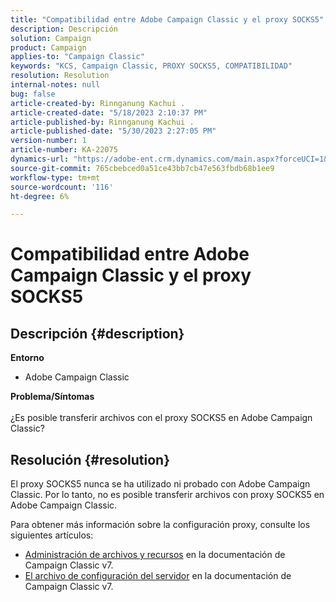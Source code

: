 ```yaml
---
title: "Compatibilidad entre Adobe Campaign Classic y el proxy SOCKS5"
description: Descripción
solution: Campaign
product: Campaign
applies-to: "Campaign Classic"
keywords: "KCS, Campaign Classic, PROXY SOCKS5, COMPATIBILIDAD"
resolution: Resolution
internal-notes: null
bug: false
article-created-by: Rinnganung Kachui .
article-created-date: "5/18/2023 2:10:37 PM"
article-published-by: Rinnganung Kachui .
article-published-date: "5/30/2023 2:27:05 PM"
version-number: 1
article-number: KA-22075
dynamics-url: "https://adobe-ent.crm.dynamics.com/main.aspx?forceUCI=1&pagetype=entityrecord&etn=knowledgearticle&id=b10cebbe-85f5-ed11-8848-6045bd0063aa"
source-git-commit: 765cbebced0a51ce43bb7cb47e563fbdb68b1ee9
workflow-type: tm+mt
source-wordcount: '116'
ht-degree: 6%

---
```


# Compatibilidad entre Adobe Campaign Classic y el proxy SOCKS5

## Descripción {#description}

<b>Entorno</b>
- Adobe Campaign Classic

<b>Problema/Síntomas</b><br><br>¿Es posible transferir archivos con el proxy SOCKS5 en Adobe Campaign Classic?<br>

## Resolución {#resolution}


El proxy SOCKS5 nunca se ha utilizado ni probado con Adobe Campaign Classic. Por lo tanto, no es posible transferir archivos con proxy SOCKS5 en Adobe Campaign Classic.

Para obtener más información sobre la configuración proxy, consulte los siguientes artículos:

- [Administración de archivos y recursos](https://experienceleague.adobe.com/docs/campaign-classic/using/installing-campaign-classic/additional-configurations/file-res-management.html) en la documentación de Campaign Classic v7.
- [El archivo de configuración del servidor](https://experienceleague.adobe.com/docs/campaign-classic/using/installing-campaign-classic/appendices/the-server-configuration-file.html) en la documentación de Campaign Classic v7.

